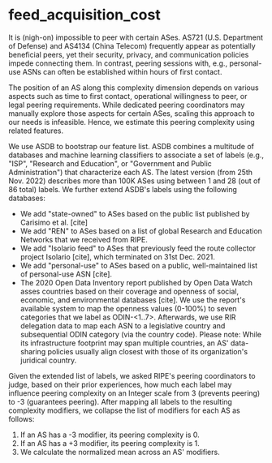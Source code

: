 # feed_acquisition_cost

It is (nigh-on) impossible to peer with certain ASes. AS721 (U.S. Department of Defense) and AS4134 (China Telecom) frequently appear as potentially beneficial peers, yet their security, privacy, and communication policies impede connecting them. In contrast, peering sessions with, e.g., personal-use ASNs can often be established within hours of first contact. 

The position of an AS along this complexity dimension depends on various aspects such as time to first contact, operational willingness to peer, or legal peering requirements. While dedicated peering coordinators may manually explore those aspects for certain ASes, scaling this approach to our needs is infeasible. Hence, we estimate this peering complexity using related features. 

We use ASDB to bootstrap our feature list. ASDB combines a multitude of databases and machine learning classifiers to associate a set of labels (e.g., "ISP", "Research and Education", or "Government and Public Administration") that characterize each AS. The latest version (from 25th Nov. 2022) describes more than 100K ASes using between 1 and 28 (out of 86 total) labels. We further extend ASDB's labels using the following databases:

* We add "state-owned" to ASes based on the public list published by Carisimo et al. [cite]
* We add "REN" to ASes based on a list of global Research and Education Networks that we received from RIPE. 
* We add "Isolario feed" to ASes that previously feed the route collector project Isolario [cite], which terminated on 31st Dec. 2021. 
* We add "personal-use" to ASes based on a public, well-maintained list of personal-use ASN [cite].
* The 2020 Open Data Inventory report published by Open Data Watch asses countries based on their coverage and openness of social, economic, and environmental databases [cite]. We use the report's available system to map the openness values (0-100%) to seven categories that we label as ODIN-<1..7>. Afterwards, we use RIR delegation data to map each ASN to a legislative country and subsequential ODIN category (via the country code). Please note: While its infrastructure footprint may span multiple countries, an AS' data-sharing policies usually align closest with those of its organization's juridical country. 

Given the extended list of labels, we asked RIPE's peering coordinators to judge, based on their prior experiences, how much each label may influence peering complexity on an Integer scale from 3 (prevents peering) to -3 (guarantees peering). After mapping all labels to the resulting complexity modifiers, we collapse the list of modifiers for each AS as follows: 
1) If an AS has a -3 modifier, its peering complexity is 0. 
2) If an AS has a +3 modifier, its peering complexity is 1.
3) We calculate the normalized mean across an AS' modifiers. 
